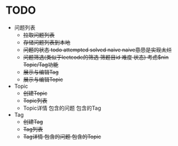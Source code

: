 # TODO

* 问题列表
  * ~~拉取问题列表~~
  * ~~存储问题列表到本地~~
  * ~~问题的状态 todo attempted solved naive naive意思是实现太烂~~
  * ~~问题筛选(类似于leetcode的筛选 筛题目id 难度 状态) 考虑$nin Topic/Tag功能~~
  * ~~展示与编辑Tag~~
  * ~~展示与编辑Topic~~
* Topic
  * ~~创建Topic~~
  * ~~Topic列表~~
  * Topic详情 包含的问题 包含的Tag
* Tag
  * ~~创建Tag~~
  * ~~Tag列表~~
  * ~~Tag详情 包含的问题 包含的Topic~~
